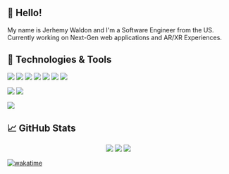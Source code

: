 ## 👋 Hello!
My name is Jerhemy Waldon and I'm a Software Engineer from the US. Currently working on Next-Gen web applications and AR/XR Experiences.

## 🔧 Technologies & Tools
![](https://img.shields.io/badge/Javascript--informational?style=social&logo=Javascript&logoColor=black&color=red)
![](https://img.shields.io/badge/TypeScript--informational?style=social&logo=TypeScript&logoColor=black&color=red)
![](https://img.shields.io/badge/React--informational?style=social&logo=React&logoColor=black&color=red)
![](https://img.shields.io/badge/Angular--informational?style=social&logo=Angular&logoColor=black&color=red)
![](https://img.shields.io/badge/Node--informational?style=social&logo=Node.JS&logoColor=black&color=red)
![](https://img.shields.io/badge/CSharp--informational?style=social&logo=CSharp&logoColor=black&color=red)
![](https://img.shields.io/badge/Unity--informational?style=social&logo=Unity&logoColor=black&color=red)

![](https://img.shields.io/badge/MSSQL--informational?style=social&logo=MicrosoftSQLServer&logoColor=black&color=red)
![](https://img.shields.io/badge/MySQL--informational?style=social&logo=MySQL&logoColor=black&color=red)

![](https://img.shields.io/badge/Docker--informational?style=social&logo=Docker&logoColor=black&color=red)

## 📈 GitHub Stats
<!-- <img src="https://github-readme-stats.vercel.app/api?username=jerhemy&count_private=true&theme=tokyonight&layout=compact&card_width=460" /> -->
<!--  <img src="https://github-readme-stats.vercel.app/api/wakatime?username=jerhemy&theme=tokyonight&layout=compact&card_width=460" /> -->

<p align="center">
  <img src="https://github-readme-streak-stats.herokuapp.com?user=jerhemy&theme=tokyonight&hide_border=true&fire=DD2727"/>
  <img src="https://github-readme-stats.vercel.app/api?username=jerhemy&show_icons=true&hide_border=true&theme=tokyonight&hide_border=true&fire=DD2727"/>
  <img src="https://github-readme-stats.vercel.app/api/top-langs/?username=jerhemy&theme=tokyonight&layout=compact&card_width=445&hide_border=true" />
</p>

<!---
jerhemy/jerhemy is a ✨ special ✨ repository because its `README.md` (this file) appears on your GitHub profile.
You can click the Preview link to take a look at your changes.
--->

<!-- [![Readme Card](https://github-readme-stats.vercel.app/api/pin/?username=jerhemy&repo=es-components)](https://github.com/jerhemy/github-readme-stats)

[![Readme Card](https://github-readme-stats.vercel.app/api/pin/?username=daysmart&repo=ng-daysmart-ui)](https://github.com/daysmart/github-readme-stats) -->

[![wakatime](https://wakatime.com/badge/user/e7c77225-935a-492f-b0a0-da0b75d73c6a.svg)](https://wakatime.com/@e7c77225-935a-492f-b0a0-da0b75d73c6a)

